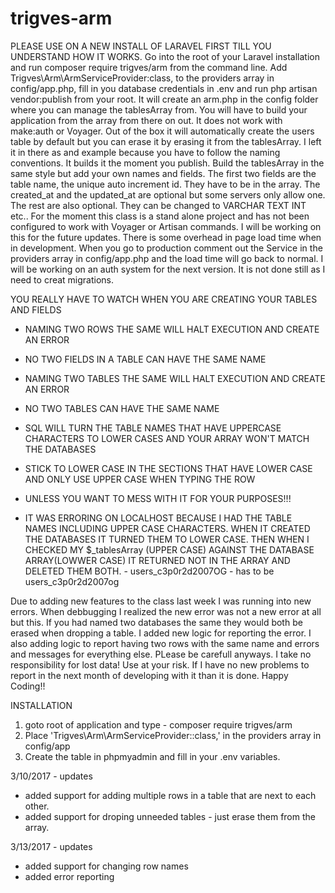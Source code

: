# trigves-arm
PLEASE USE ON A NEW INSTALL OF LARAVEL FIRST TILL YOU UNDERSTAND HOW IT WORKS. Go into the root of your Laravel installation and run composer require trigves/arm from the command line. Add Trigves\Arm\ArmServiceProvider:class, to the providers array in config/app.php, fill in you database credentials in .env and run php artisan vendor:publish from your root. It will create an arm.php in the config folder where you can manage the tablesArray from. You will have to build your application from the array from there on out. It does not work with make:auth or Voyager. Out of the box it will automatically create the users table by default but you can erase it by erasing it from the tablesArray. I left it in there as and example because you have to follow the naming conventions. It builds it the moment you publish. Build the tablesArray in the same style but add your own names and fields. The first two fields are the table name, the unique auto increment id. They have to be in the array. The created_at and the updated_at are optional but some servers only allow one. The rest are also optional. They can be changed to VARCHAR TEXT INT etc.. For the moment this class is a stand alone project and has not been configured to work with Voyager or Artisan commands. I will be working on this for the future updates. There is some overhead in page load time when in development. When you go to production comment out the Service in the providers array in config/app.php and the load time will go back to normal. I will be working on an auth system for the next version. It is not done still as I need to creat migrations.

YOU REALLY HAVE TO WATCH WHEN YOU ARE CREATING YOUR TABLES AND FIELDS  
 * NAMING TWO ROWS THE SAME WILL HALT EXECUTION AND CREATE AN ERROR  
 * NO TWO FIELDS IN A TABLE CAN HAVE THE SAME NAME  
 * NAMING TWO TABLES THE SAME WILL HALT EXECUTION AND CREATE AN ERROR  
 * NO TWO TABLES CAN HAVE THE SAME NAME 
 * SQL WILL TURN THE TABLE NAMES THAT HAVE UPPERCASE CHARACTERS TO LOWER CASES AND YOUR ARRAY WON'T MATCH THE DATABASES
 * STICK TO LOWER CASE IN THE SECTIONS THAT HAVE LOWER CASE AND ONLY USE UPPER CASE WHEN TYPING THE ROW
 * UNLESS YOU WANT TO MESS WITH IT FOR YOUR PURPOSES!!!

 * IT WAS ERRORING ON LOCALHOST BECAUSE I HAD THE TABLE NAMES INCLUDING UPPER CASE CHARACTERS. WHEN IT CREATED THE DATABASES IT TURNED THEM TO LOWER CASE. THEN WHEN I CHECKED MY $_tablesArray (UPPER CASE) AGAINST THE DATABASE ARRAY(LOWWER CASE) IT RETURNED NOT IN THE ARRAY AND DELETED THEM BOTH. - users_c3p0r2d2007OG - has to be users_c3p0r2d2007og

Due to adding new features to the class last week I was running into new errors. When debbugging I realized the new error was not a new error at all but this. If you had named two databases the same they would both be erased when dropping a table. I added new logic for reporting the error. I also adding logic to report having two rows with the same name and errors and messages for everything else. PLease be carefull anyways. I take no responsibility for lost data! Use at your risk. If I have no new problems to report in the next month of developing with it than it is done. Happy Coding!!  

INSTALLATION  
1) goto root of application and type - composer require trigves/arm  
2) Place 'Trigves\Arm\ArmServiceProvider::class,' in the providers array in config/app  
3) Create the table in phpmyadmin and fill in your .env variables.  


3/10/2017 - updates  
* added support for adding multiple rows in a table that are next to each other.  
* added support for droping unneeded tables - just erase them from the array.  

3/13/2017 - updates  
* added support for changing row names  
* added error reporting
